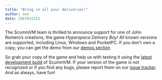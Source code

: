```yaml
---
title: "Bring in all your deliveries!"
author: sev
date: 1567632153
---
```


The ScummVM team is thrilled to announce support for one of John Romero’s creations, the game *Hyperspace Delivery Boy!* All known versions are supported, including Linux, Windows and PocketPC. If you don’t own a copy, you can get the demo from our [demos section](/demos/)

So grab your copy of the game and help us with testing it using the [latest development build](https://buildbot.scummvm.org/builds.html) of ScummVM. If your version of the game is not recognized or if you find any bugs, please report them on our [issue tracker](https://bugs.scummvm.org). And as always, have fun!
